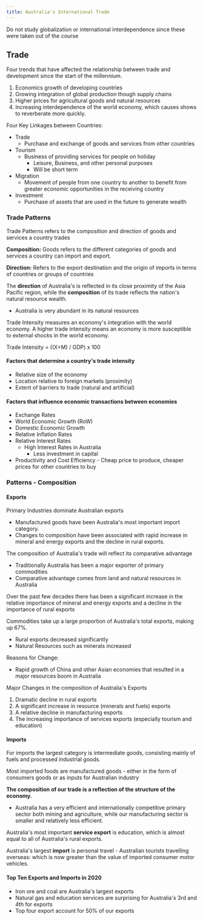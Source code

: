 ```yaml
---
title: Australia's International Trade
---
```

Do not study globalization or international interdependence since these were taken out of the course
## Trade

Four trends that have affected the relationship between trade and development since the start of the millennium.
1. Economics growth of developing countries
2. Growing integration of global production though supply chains
3. Higher prices for agricultural goods and natural resources
4. Increasing interdependence of the world economy, which causes shows to reverberate more quickly.

Four Key Linkages between Countries:
- Trade
	- Purchase and exchange of goods and services from other countries
- Tourism
	- Business of providing services for people on holiday
		- Leisure, Business, and other personal purposes
		- Will be short term
- Migration
	- Movement of people from one country to another to benefit from greater economic opportunities in the receiving country
- Investment
	- Purchase of assets that are used in the future to generate wealth

### Trade Patterns

Trade Patterns refers to the composition and direction of goods and services a country trades

**Composition:** Goods refers to the different categories of goods and services a country can import and export.

**Direction:** Refers to the export destination and the origin of imports in terms of countries or groups of countries


The **direction** of Australia's is reflected in its close proximity of the Asia Pacific region, while the **composition** of its trade reflects the nation's natural resource wealth.
- Australia is very abundant in its natural resources

Trade Intensity measures an economy's integration with the world economy. A higher trade intensity means an economy is more susceptible to external shocks in the world economy.

Trade Intensity = ((X+M) / GDP) x 100

#### Factors that determine a country's trade intensity

- Relative size of the economy
- Location relative to foreign markets (proximity)
- Extent of barriers to trade (natural and artificial)

#### Factors that influence economic transactions between economies

- Exchange Rates
- World Economic Growth (RoW)
- Domestic Economic Growth
- Relative Inflation Rates
- Relative Interest Rates
	- High Interest Rates in Australia
		- Less investment in capital
- Productivity and Cost Efficiency - Cheap price to produce, cheaper prices for other countries to buy

### Patterns - Composition

#### Exports

Primary Industries dominate Australian exports
- Manufactured goods have been Australia's most important import category.
- Changes to composition have been associated with rapid increase in mineral and energy exports and the decline in rural exports.

The composition of Australia's trade will reflect its comparative advantage 
- Traditionally Australia has been a major exporter of primary commodities
- Comparative advantage comes from land and natural resources in Australia

Over the past few decades there has been a significant increase in the relative importance of mineral and energy exports and a decline in the importance of rural exports

Commodities take up a large proportion of Australia's total exports, making up 67%.
- Rural exports decreased significantly
- Natural Resources such as minerals increased

Reasons for Change:
- Rapid growth of China and other Asian economies that resulted in a major resources boom in Australia

Major Changes in the composition of Australia's Exports
1. Dramatic decline in rural exports
2. A significant increase in resource (minerals and fuels) exports
3. A relative decline in manufacturing exports
4. The increasing importance of services exports (especially tourism and education)

#### Imports

For imports the largest category is intermediate goods, consisting mainly of fuels and processed industrial goods.

Most imported foods are manufactured goods - either in the form of consumers goods or as inputs for Australian industry

**The composition of our trade is a reflection of the structure of the economy.**
- Australia has a very efficient and internationally competitive primary sector both mining and agriculture, while our manufacturing sector is smaller and relatively less efficient.

Australia's most important **service export** is education, which is almost equal to all of Australia's rural exports.

Australia's largest **import** is personal travel - Australian tourists travelling overseas: which is now greater than the value of imported consumer motor vehicles.

#### Top Ten Exports and Imports in 2020

- Iron ore and coal are Australia's largest exports
- Natural gas and education services are surprising for Australia's 3rd and 4th for exports 
- Top four export account for 50% of our exports

